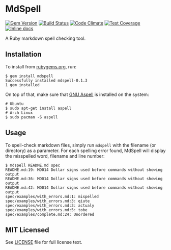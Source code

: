 # MdSpell

[![Gem Version](https://badge.fury.io/rb/mdspell.svg)](http://badge.fury.io/rb/mdspell)
[![Build Status](https://travis-ci.org/mtuchowski/mdspell.svg)](
https://travis-ci.org/mtuchowski/mdspell)
[![Code Climate](https://codeclimate.com/github/mtuchowski/mdspell/badges/gpa.svg)](
https://codeclimate.com/github/mtuchowski/mdspell)
[![Test Coverage](https://codeclimate.com/github/mtuchowski/mdspell/badges/coverage.svg)](
https://codeclimate.com/github/mtuchowski/mdspell/coverage)
[![Inline docs](http://inch-ci.org/github/mtuchowski/mdspell.svg?branch=master)](
http://inch-ci.org/github/mtuchowski/mdspell)

A Ruby markdown spell checking tool.

## Installation

To install from [rubygems.org](http://rubygems.org/), run:

```console
$ gem install mdspell
Successfully installed mdspell-0.1.3
1 gem installed
```

On top of that, make sure that [GNU Aspell](http://aspell.net/) is installed on the system:

```console
# Ubuntu
$ sudo apt-get install aspell
# Arch Linux
$ sudo pacman -S aspell
```

## Usage

To spell-check markdown files, simply run `mdspell` with the filename (or directory) as
a parameter. For each spelling error found, MdSpell will display the misspelled word, filename
and line number:

```console
$ mdspell README.md spec
README.md:19: MD014 Dollar signs used before commands without showing output
README.md:36: MD014 Dollar signs used before commands without showing output
README.md:42: MD014 Dollar signs used before commands without showing output
spec/examples/with_errors.md:1: mispelled
spec/examples/with_errors.md:3: qiute
spec/examples/with_errors.md:3: actualy
spec/examples/with_errors.md:5: tobe
spec/examples/complete.md:24: Unordered
```

## MIT Licensed

See [LICENSE](https://github.com/mtuchowski/mdspell/blob/master/LICENSE) file for full license
text.
